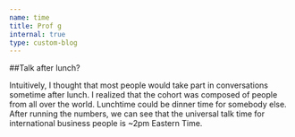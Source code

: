 ```yaml
---
name: time
title: Prof g
internal: true
type: custom-blog
---
```


##Talk after lunch?

Intuitively, I thought that most people would take part in conversations sometime after lunch. I realized that the cohort was composed of people from all over the world. Lunchtime could be dinner time for somebody else. After running the numbers, we can see that the universal talk time for international business people is ~2pm Eastern Time.
